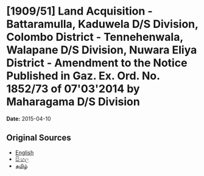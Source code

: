 # [1909/51] Land Acquisition - Battaramulla, Kaduwela D/S Division, Colombo District - Tennehenwala, Walapane D/S Division, Nuwara Eliya District - Amendment to the Notice Published in Gaz. Ex. Ord. No. 1852/73 of 07'03'2014 by Maharagama D/S Division

**Date:** 2015-04-10

## Original Sources

- [English](https://documents.gov.lk/view/extra-gazettes/2015/4/1909-51_E.pdf)
- [සිංහල](https://documents.gov.lk/view/extra-gazettes/2015/4/1909-51_S.pdf)
- [தமிழ்](https://documents.gov.lk/view/extra-gazettes/2015/4/1909-51_T.pdf)

